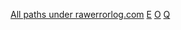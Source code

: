 [All paths under rawerrorlog.com](https://web.archive.org/web/*/http://rawerrorlog.com/*)
[E](https://web.archive.org/web/20230824091619/https://rawerrorlog.com/E)
[O](https://web.archive.org/web/20230825122600/https://rawerrorlog.com/O)
[Q](https://web.archive.org/web/20230825214832/https://rawerrorlog.com/Q)
